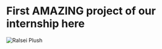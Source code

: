 # First AMAZING project of our internship here
![Ralsei Plush](https://www.fangamer.com/cdn/shop/products/product_DR_light_ralsei_plush_main.png?crop=center&height=1200&v=1691703482&width=1800)
